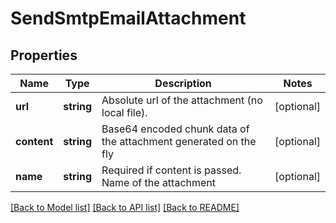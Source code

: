 # SendSmtpEmailAttachment

## Properties
Name | Type | Description | Notes
------------ | ------------- | ------------- | -------------
**url** | **string** | Absolute url of the attachment (no local file). | [optional] 
**content** | **string** | Base64 encoded chunk data of the attachment generated on the fly | [optional] 
**name** | **string** | Required if content is passed. Name of the attachment | [optional] 

[[Back to Model list]](../../README.md#documentation-for-models) [[Back to API list]](../../README.md#documentation-for-api-endpoints) [[Back to README]](../../README.md)


